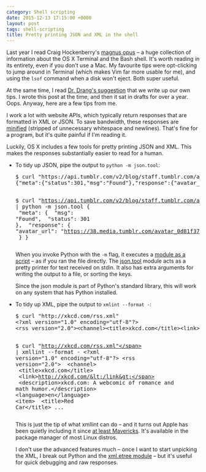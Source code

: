 ```yaml
---
category: Shell scripting
date: 2015-12-13 17:15:00 +0000
layout: post
tags: shell-scripting
title: Pretty printing JSON and XML in the shell
---
```


Last year I read Craig Hockenberry's [magnus opus](http://furbo.org/2014/09/03/the-terminal/) – a huge collection of information about the OS X Terminal and the Bash shell.
It's worth reading in its entirety, even if you don't use a Mac.
My favourite tips were opt-clicking to jump around in Terminal (which makes Vim far more usable for me), and using the `lsof` command when a disk won't eject.
Both super useful.

At the same time, I read [Dr. Drang's suggestion](http://www.leancrew.com/all-this/2014/09/chock-amok/) that we write up our own tips.
I wrote this post at the time, and then it sat in drafts for over a year.
Oops.
Anyway, here are a few tips from me.

I work a lot with website APIs, which typically return responses that are formatted in XML or JSON.
To save bandwidth, these responses are [minified](https://en.wikipedia.org/wiki/Minification_(programming)) (stripped of unnecessary whitespace and newlines).
That's fine for a program, but it's quite painful if I'm reading it.

Luckily, OS X includes a few tools for pretty printing JSON and XML.
This makes the responses substantially easier to read for a human.

<!-- summary -->

<!--

    ```console
$ curl "https://api.tumblr.com/v2/blog/staff.tumblr.com/avatar"
{"meta":{"status":301,"msg":"Found"},"response":{"avatar_url":"https:\/\/38.media.tumblr.com\/avatar_0d81f376bcbd_64.png"}}

$ curl "https://api.tumblr.com/v2/blog/staff.tumblr.com/avatar" | python -m json.tool
{
    "meta": {
        "msg": "Found",
        "status": 301
    },
    "response": {
        "avatar_url": "https://38.media.tumblr.com/avatar_0d81f376bcbd_64.png"
    }
}
```

-->

*   To tidy up JSON, pipe the output to `python -m json.tool`:

    <div class="codehilite"><pre><span></span><span class="gp">$</span> curl <span class="s2">"https://api.tumblr.com/v2/blog/staff.tumblr.com/avatar"</span>
    <span class="go">{"meta":{"status":301,"msg":"Found"},"response":{"avatar_url":"https:\/\/38.media.tumblr.com\/avatar_0d81f376bcbd_64.png"}}</span>

    <span class="gp">$</span> curl <span class="s2">"https://api.tumblr.com/v2/blog/staff.tumblr.com/avatar"</span> <span class="p">|</span> python -m json.tool
    <span class="go">{</span>
    <span class="go">    "meta": {</span>
    <span class="go">        "msg": "Found",</span>
    <span class="go">        "status": 301</span>
    <span class="go">    },</span>
    <span class="go">    "response": {</span>
    <span class="go">        "avatar_url": "https://38.media.tumblr.com/avatar_0d81f376bcbd_64.png"</span>
    <span class="go">    }</span>
    <span class="go">}</span></pre></div>

    When you invoke Python with the `-m` flag, it executes a [module as a script](https://www.python.org/dev/peps/pep-0338/) – as if you ran the file directly.
    The [json.tool](https://docs.python.org/3.5/library/json.html?highlight=json.tool#module-json.tool) module acts as a pretty printer for text received on stdin.
    It also has extra arguments for writing the output to a file, or sorting the keys.

    Since the json module is part of Python's standard library, this will work on any system that has Python installed.

<!--
    There's a bit of a cheat here: the lnk attribute is actually link,
    but if you use that then lxml/mincss try to read it as a CSS attribute
    and fall over.
-->

<!-- ```console
$ curl "http://xkcd.com/rss.xml"
<?xml version="1.0" encoding="utf-8"?>
<rss version="2.0"><channel><title>xkcd.com</title><lnk>http://xkcd.com/</lnk><description>xkcd.com: A webcomic of romance and math humor.</description><language>en</language><item><title>Red Car</title> ...

$ curl "http://xkcd.com/rss.xml" | xmllint --format -
<?xml version="1.0" encoding="utf-8"?>
<rss version="2.0">
  <channel>
    <title>xkcd.com</title>
    <lnk>http://xkcd.com/</lnk>
    <description>xkcd.com: A webcomic of romance and math humor.</description>
    <language>en</language>
    <item>
      <title>Red Car</title>
...
``` -->

*   To tidy up XML, pipe the output to `xmlint --format -`:

    <div class="codehilite"><pre><span></span><span class="gp">$</span> curl <span class="s2">"http://xkcd.com/rss.xml"</span>
    <span class="go">&lt;?xml version="1.0" encoding="utf-8"?&gt;</span>
    <span class="go">&lt;rss version="2.0"&gt;&lt;channel&gt;&lt;title&gt;xkcd.com&lt;/title&gt;&lt;link&gt;http://xkcd.com/&lt;/lnk&gt;&lt;description&gt;xkcd.com: A webcomic of romance and math humor.&lt;/lnk&gt;&lt;/description&gt;&lt;language&gt;en&lt;/language&gt;&lt;item&gt;&lt;title&gt;Red Car&lt;/title&gt; ...</span>

    <span class="gp">$</span> curl <span class="s2">"http://xkcd.com/rss.xml"</span> <span class="p">|</span> xmllint --format -
    <span class="go">&lt;?xml version="1.0" encoding="utf-8"?&gt;</span>
    <span class="go">&lt;rss version="2.0"&gt;</span>
    <span class="go">  &lt;channel&gt;</span>
    <span class="go">    &lt;title&gt;xkcd.com&lt;/title&gt;</span>
    <span class="go">    &lt;link&gt;http://xkcd.com/&lt;/link&gt;</span>
    <span class="go">    &lt;description&gt;xkcd.com: A webcomic of romance and math humor.&lt;/description&gt;</span>
    <span class="go">    &lt;language&gt;en&lt;/language&gt;</span>
    <span class="go">    &lt;item&gt;</span>
    <span class="go">      &lt;title&gt;Red Car&lt;/title&gt;</span>
    <span class="go">...</span></pre></div>

    This is just the tip of what xmllint can do – and it turns out Apple has been quietly including it since [at least Mavericks](https://developer.apple.com/library/mac/documentation/Darwin/Reference/ManPages/man1/xmllint.1.html).
    It's available in the package manager of most Linux distros.

    I don't use the advanced features much – once I want to start unpicking the XML, I break out Python and the [xml.etree module](https://docs.python.org/3.5/library/xml.etree.elementtree.html?highlight=elementtree) – but it's useful for quick debugging and raw responses.